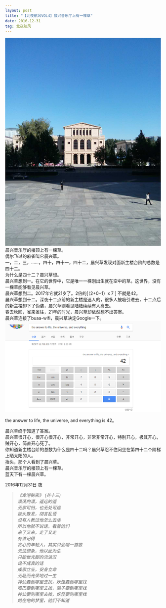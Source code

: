```yaml
---
layout: post
title: "【北夜航风VOL4】晨兴音乐厅上有一棵草"
date: 2016-12-31 
tag: 北夜航风 
---   
```


 ![](/images/posts/20161231/chenxing.jpg)
晨兴音乐厅的楼顶上有一棵草。  
偶尔飞过的麻雀叫它晨兴草。   
一，二，三，……，四十，四十一，四十二，晨兴草发现对面新主楼台阶的总数是四十二。  
为什么是四十二？晨兴草想。  
晨兴草想到一。在它的世界中，它是唯一一棵刚出生就在空中的草。这世界，没有一棵草能够看见晨兴草。  
晨兴草想到二。2017年它就21岁了。2倍的[（2+0+1）x 7 ] 不就是42。  
晨兴草想到十二。深夜十二点前的新主楼是迷人的，很多人被吸引进去，十二点后的新主楼卸下了伪装，晨兴草则看见陆陆续续有人离去。  
春去秋回，雀来雀往，21年的时光，晨兴草却依然想不出答案。  
晨兴草连接了buaa-wifi，晨兴草决定Google一下。  
 ![](/images/posts/20161231/42.png)

the answer to life, the universe, and everything is 42。  

晨兴草终于知道了答案。  
晨兴草很开心，很开心很开心，非常开心，非常非常开心，特别开心，极其开心，贼开心，简直开心死了。  
你知道新主楼台阶的总数为什么是四十二吗？晨兴草忍不住问坐在第四十二个阶梯上晒太阳的人。  
抬头，那个人看到了晨兴草。  
晨兴音乐厅的楼顶上有一棵草。  
蓝天下有一棵晨兴草。  
<p> </p>
2016年12月31日 夜  


> *《龙港秘密》  (尧十三)  
漂荡的漂，遥远的遥      
无家可归，也无处可逃         
披头散发，胡言乱语  
没有人教过他怎么去活  
所以他就不说话，看着他们  
来了又来，走了又走  
有谁记得  
贪心的年轻人，其实只会唱一首歌  
无法想象，他以此为生  
只能做光脚的流浪汉  
说不成真的话  
成家立业，安身立命  
无耻而光荣地过一生  
神仙要到哪里去找，妖怪要到哪里找  
哑巴要到哪里去找，骗子要到哪里找  
神仙要到哪里去找，妖怪要到哪里找  
她在他的梦里，他们不知道*



